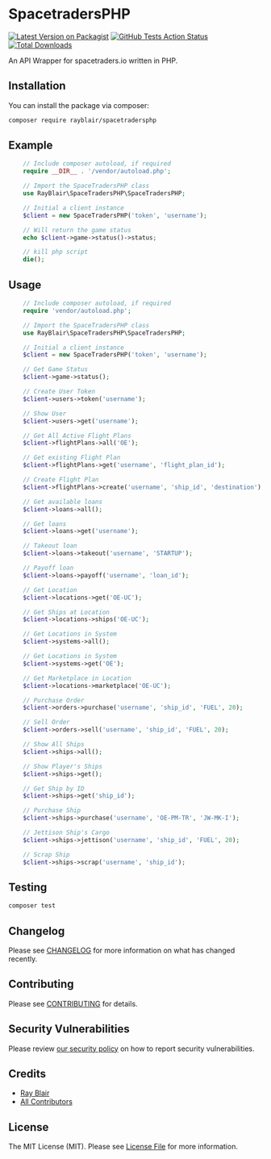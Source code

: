 # SpacetradersPHP

[![Latest Version on Packagist](https://img.shields.io/packagist/v/rayblair/SpacetradersPHP.svg?style=flat-square)](https://packagist.org/packages/rayblair/SpacetradersPHP)
[![GitHub Tests Action Status](https://img.shields.io/github/workflow/status/rayblair/SpacetradersPHP/Tests?label=tests)](https://github.com/rayblair/SpacetradersPHP/actions?query=workflow%3ATests+branch%3Amaster)
[![Total Downloads](https://img.shields.io/packagist/dt/rayblair/SpacetradersPHP.svg?style=flat-square)](https://packagist.org/packages/rayblair/SpacetradersPHP)

An API Wrapper for spacetraders.io written in PHP.

## Installation

You can install the package via composer:

```bash
composer require rayblair/spacetradersphp
```

## Example

```php
    // Include composer autoload, if required
    require __DIR__ . '/vendor/autoload.php';

    // Import the SpaceTradersPHP class
    use RayBlair\SpaceTradersPHP\SpaceTradersPHP;

    // Initial a client instance
    $client = new SpaceTradersPHP('token', 'username');

    // Will return the game status
    echo $client->game->status()->status;

    // kill php script
    die();
```

## Usage

```php
    // Include composer autoload, if required
    require 'vendor/autoload.php';

    // Import the SpaceTradersPHP class
    use RayBlair\SpaceTradersPHP\SpaceTradersPHP;

    // Initial a client instance
    $client = new SpaceTradersPHP('token', 'username');

    // Get Game Status
    $client->game->status();

    // Create User Token
    $client->users->token('username');

    // Show User
    $client->users->get('username');

    // Get All Active Flight Plans
    $client->flightPlans->all('OE');

    // Get existing Flight Plan
    $client->flightPlans->get('username', 'flight_plan_id');

    // Create Flight Plan
    $client->flightPlans->create('username', 'ship_id', 'destination');

    // Get available loans
    $client->loans->all();

    // Get loans
    $client->loans->get('username');

    // Takeout loan
    $client->loans->takeout('username', 'STARTUP');

    // Payoff loan
    $client->loans->payoff('username', 'loan_id');

    // Get Location
    $client->locations->get('OE-UC');

    // Get Ships at Location
    $client->locations->ships('OE-UC');

    // Get Locations in System
    $client->systems->all();

    // Get Locations in System
    $client->systems->get('OE');

    // Get Marketplace in Location
    $client->locations->marketplace('OE-UC');

    // Purchase Order
    $client->orders->purchase('username', 'ship_id', 'FUEL', 20);

    // Sell Order
    $client->orders->sell('username', 'ship_id', 'FUEL', 20);

    // Show All Ships
    $client->ships->all();

    // Show Player's Ships
    $client->ships->get();

    // Get Ship by ID
    $client->ships->get('ship_id');

    // Purchase Ship
    $client->ships->purchase('username', 'OE-PM-TR', 'JW-MK-I');

    // Jettison Ship's Cargo
    $client->ships->jettison('username', 'ship_id', 'FUEL', 20);

    // Scrap Ship
    $client->ships->scrap('username', 'ship_id');
```

## Testing

```bash
composer test
```

## Changelog

Please see [CHANGELOG](CHANGELOG.md) for more information on what has changed recently.

## Contributing

Please see [CONTRIBUTING](.github/CONTRIBUTING.md) for details.

## Security Vulnerabilities

Please review [our security policy](../../security/policy) on how to report security vulnerabilities.

## Credits

-   [Ray Blair](https://github.com/rayblair06)
-   [All Contributors](../../contributors)

## License

The MIT License (MIT). Please see [License File](LICENSE.md) for more information.
